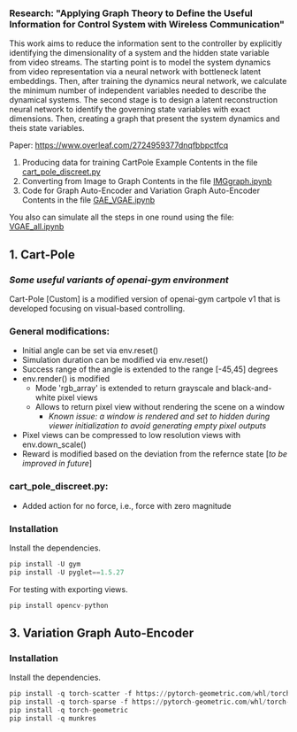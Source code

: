 ### Research: "Applying Graph Theory to Define the Useful Information for Control System with Wireless Communication"

This work aims to reduce the information sent to the controller by explicitly identifying the dimensionality of a system and the hidden state variable from video streams. The starting point is to model the system dynamics from video representation via a neural network with bottleneck latent embeddings. Then, after training the dynamics neural network, we calculate the minimum number of independent variables needed to describe the dynamical systems. The second stage is to design a latent reconstruction neural network to identify the governing state variables with exact dimensions. Then, creating a graph that present the system dynamics and theis state variables.

Paper: https://www.overleaf.com/2724959377dnqfbbpctfcq
1. Producing data for training CartPole Example
Contents in the file [cart_pole_discreet.py](cart_pole_discreet)
2. Converting from Image to Graph
Contents in the file [IMGgraph.ipynb](IMGgraph)
3. Code for Graph Auto-Encoder and Variation Graph Auto-Encoder
Contents in the file [GAE_VGAE.ipynb](GAE_VGAE)

You also can simulate all the steps in one round using the file: [VGAE_all.ipynb](VGAE_all)

## 1. Cart-Pole
### _Some useful variants of openai-gym environment_

Cart-Pole [Custom] is a modified version of openai-gym cartpole v1 that is developed focusing on visual-based controlling.

### General modifications:
- Initial angle can be set via env.reset()
- Simulation duration can be modified via env.reset()
- Success range of the angle is extended to the range \[-45,45\] degrees
- env.render() is modified
  - Mode 'rgb_array' is extended to return grayscale and black-and-white pixel views
  - Allows to return pixel view without rendering the scene on a window
    - _Known issue: a window is rendered and set to hidden during viewer initialization to avoid generating empty pixel outputs_
- Pixel views can be compressed to low resolution views with env.down_scale()
- Reward is modified based on the deviation from the refernce state [_to be improved in future_]

### cart_pole_discreet.py:

- Added action for no force, i.e., force with zero magnitude

### Installation

Install the dependencies.

```python
pip install -U gym
pip install -U pyglet==1.5.27
```

For testing with exporting views.

```python
pip install opencv-python
```

## 3. Variation Graph Auto-Encoder
### Installation

Install the dependencies.
```python
pip install -q torch-scatter -f https://pytorch-geometric.com/whl/torch-1.8.0+cu101.html
pip install -q torch-sparse -f https://pytorch-geometric.com/whl/torch-1.8.0+cu101.html
pip install -q torch-geometric
pip install -q munkres
```
